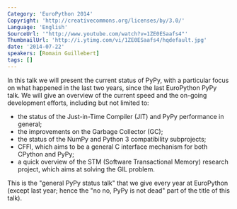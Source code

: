 ```yaml
---
Category: 'EuroPython 2014'
Copyright: 'http://creativecommons.org/licenses/by/3.0/'
Language: 'English'
SourceUrl: '"http://www.youtube.com/watch?v=1ZE0ESaafs4"'
ThumbnailUrl: 'http://i.ytimg.com/vi/1ZE0ESaafs4/hqdefault.jpg'
date: '2014-07-22'
speakers: [Romain Guillebert]
tags: []
---
```

In this talk we will present the current status of PyPy, with a particular focus on what happened in the last two years, since the last EuroPython PyPy talk.  We will give an overview of the current speed and the on-going development efforts, including but not limited to:

- the status of the Just-in-Time Compiler (JIT) and PyPy performance in general;
- the improvements on the Garbage Collector (GC);
- the status of the NumPy and Python 3 compatibility subprojects;
- CFFI, which aims to be a general C interface mechanism for both CPython and PyPy;
- a quick overview of the STM (Software Transactional Memory) research project, which aims at solving the GIL problem.

This is the "general PyPy status talk" that we give every year at EuroPython (except last year; hence the "no no, PyPy is not dead" part of the title of this talk).